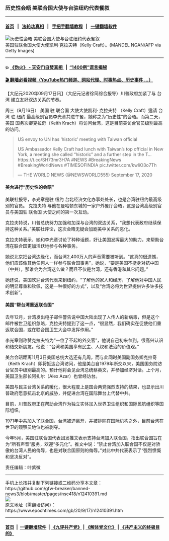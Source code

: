 ### 历史性会晤 美联合国大使与台驻纽约代表餐叙
------------------------

#### [首页](https://github.com/gfw-breaker/banned-news3/blob/master/README.md) &nbsp;&nbsp;|&nbsp;&nbsp; [法轮功真相](https://github.com/begood0513/basic/blob/master/README.md)  &nbsp;&nbsp;|&nbsp;&nbsp; [手把手翻墙教程](https://github.com/gfw-breaker/guides/wiki)  &nbsp;&nbsp;|&nbsp;&nbsp; [一键翻墙软件](https://github.com/gfw-breaker/nogfw/blob/master/README.md)  



<div><img alt="历史性会晤 美联合国大使与台驻纽约代表餐叙" class="attachment-djy_600_400 size-djy_600_400 wp-post-image" src="https://i.epochtimes.com/assets/uploads/2020/09/GettyImages-1186594441-600x400.jpg"/>
<div class="caption">
 美国驻联合国大使大使凯利‧克拉夫特（Kelly Craft）。(MANDEL NGAN/AFP via Getty Images)
</div></div><hr/>

#### 💥 [《伪火》 - 天安门自焚真相 ](http://158.247.195.190:10000/videos/blog/weihuo.html)&nbsp; |&nbsp; [“1400例”谎言揭秘  ](http://158.247.195.190:10000/videos/blog/jiexi1400.html)

#### [ 🎬  翻墙必看视频（YouTube热门频道、网站代理、时事热点、历史事件 ...）](https://github.com/gfw-breaker/links/blob/master/banned.md)

<div><p>
 【大纪元2020年09月17日讯】（大纪元记者徐简综合报导）川普政府加紧了与
 <ok href="https://www.epochtimes.com/gb/tag/%E5%8F%B0%E6%B9%BE.html">
  台湾
 </ok>
 建立友好双边关系的节奏。
</p>
<p>
 周三（9月16日）
 <ok href="https://www.epochtimes.com/gb/tag/%E7%BE%8E%E5%9B%BD.html">
  美国
 </ok>
 驻
 <ok href="https://www.epochtimes.com/gb/tag/%E8%81%94%E5%90%88%E5%9B%BD.html">
  联合国
 </ok>
 大使大使凯利‧
 <ok href="https://www.epochtimes.com/gb/tag/%E5%85%8B%E6%8B%89%E5%A4%AB%E7%89%B9.html">
  克拉夫特
 </ok>
 （Kelly Craft）邀请
 <ok href="https://www.epochtimes.com/gb/tag/%E5%8F%B0%E6%B9%BE.html">
  台湾
 </ok>
 驻
 <ok href="https://www.epochtimes.com/gb/tag/%E7%BA%BD%E7%BA%A6.html">
  纽约
 </ok>
 最高级别官员李光章共进午餐，她称之为“历史性”的会晤。而第二天，
 <ok href="https://www.epochtimes.com/gb/tag/%E7%BE%8E%E5%9B%BD.html">
  美国
 </ok>
 国务次卿克拉奇（Keith Krach）将访问台湾，这是目前美访台官员级别最高的访问。
</p>
<blockquote class="twitter-tweet">
 <p dir="ltr" lang="en">
  US envoy to UN has ‘historic’ meeting with Taiwan official
 </p>
 <p>
  US Ambassador Kelly Craft had lunch with Taiwan’s top official in New York, a meeting she called “historic” and a further step in the T…
  <ok href="https://t.co/SH73mr3H7A">
   https://t.co/SH73mr3H7A
  </ok>
  <ok href="https://twitter.com/hashtag/NEWS?src=hash&amp;ref_src=twsrc%5Etfw">
   #NEWS
  </ok>
  <ok href="https://twitter.com/hashtag/BreakingNews?src=hash&amp;ref_src=twsrc%5Etfw">
   #BreakingNews
  </ok>
  <ok href="https://twitter.com/hashtag/BreakingWorldNews?src=hash&amp;ref_src=twsrc%5Etfw">
   #BreakingWorldNews
  </ok>
  <ok href="https://twitter.com/hashtag/TIMESOFINDIA?src=hash&amp;ref_src=twsrc%5Etfw">
   #TIMESOFINDIA
  </ok>
  <ok href="https://t.co/kwliO3o7Th">
   pic.twitter.com/kwliO3o7Th
  </ok>
 </p>
 <p>
  — THE WORLD NEWS (@NEWSWORLD555)
  <ok href="https://twitter.com/NEWSWORLD555/status/1306470209264390150?ref_src=twsrc%5Etfw">
   September 17, 2020
  </ok>
 </p>
</blockquote>
<p>
</p>
<h4>
 美台进行“历史性的会晤”
</h4>
<p>
 美联社报导，李光章是驻
 <ok href="https://www.epochtimes.com/gb/tag/%E7%BA%BD%E7%BA%A6.html">
  纽约
 </ok>
 台北经济文化办事处处长，也是台湾驻纽约最高级别的官员。
 <ok href="https://www.epochtimes.com/gb/tag/%E5%85%8B%E6%8B%89%E5%A4%AB%E7%89%B9.html">
  克拉夫特
 </ok>
 与他在曼哈顿东城的一家户外餐厅会晤，这是台湾高级别官员与美国驻
 <ok href="https://www.epochtimes.com/gb/tag/%E8%81%94%E5%90%88%E5%9B%BD.html">
  联合国
 </ok>
 大使之间的第一次互动。
</p>
<p>
 克拉夫特说，川普总统努力加强和加深与台湾的双边关系，“我想代表政府继续保持这种关系。”美联社评论，这次会晤无疑会加剧美中关系的恶化。
</p>
<p>
 克拉夫特表示，她和李光章讨论了种种话题，好让美国发挥最大的助力，来帮助台湾在联合国更加活跃地参与各种事务。
</p>
<p>
 她说北京把台湾边缘化，而台湾2,400万人的声音需要被听到。“这真的很遗憾，他们应该像其他任何人一样参与联合国事务”，她说，“要是美国不挺身对抗中国（中共），那谁会为台湾这么做？而且不仅是台湾，还有香港和其它问题。”
</p>
<p>
 她还说，美国欢迎台湾代表来到纽约，“了解他的家人和经历，了解他对中国人民的明显尊重和钦佩，这是一种很好的方式”，以及“台湾必将为世界提供许多许多技术创新”。
</p>
<h4>
 美国“帮台湾重返联合国”
</h4>
<p>
 去年12月，台湾发出电子邮件警告说中国大陆出现了人传人的新病毒，但是这个邮件被世卫组织忽略，克拉夫特提到了这一点，“很显然，我们确实在促使他们重返联合国，或在联合国卫生大会中发挥作用。”
</p>
<p>
 李光章则称赞克拉夫特为“一位了不起的外交官”，他说自己初来乍到，很高兴认识和结交新朋友。他说：“台湾和美国享有民主、人权和法治的价值观。”
</p>
<p>
 美台会晤距离11月3日美国总统大选还有几周，而与此同时美国副国务卿克拉奇（Keith Krach）即将抵达台湾访问，他是美台自1979年断交以来，美国国务院访台官员中级别最高的。预计他将会见台湾总统蔡英文，并参加经济对话。上个月，美国卫生部长阿扎尔（Alex Azar）也曾经访台。
</p>
<p>
 美国与民主台湾关系的暖化，很大程度上是国会两党强烈支持的结果，也显示出川普政府愿意抗击北京的威胁，并促进台湾在国际舞台上代替中共。
</p>
<p>
 目前，川普政府正在帮助台湾作为独立实体加入世界卫生组织和国际民航组织等国际组织。
</p>
<p>
 1971年中共加入了联合国，台湾被迫离开，并被排除在国际机构之外，目前台湾在世卫的观察员地位也被剥夺。
</p>
<p>
 今年5月，美国驻联合国代表团发推文表示支持台湾加入联合国，指出联合国旨在为“所有声音”服务，欢迎“多元化”。推文中说：“禁止台湾加入联合国不仅是对骄傲的台湾人民的侮辱，也是对联合国原则的侮辱。”对此中共代表表示了“强烈愤慨和坚决反对”。
</p>
<p>
 责任编辑：叶紫微
</p>
</div>
<hr/>
手机上长按并复制下列链接或二维码分享本文章：<br/>
https://github.com/gfw-breaker/banned-news3/blob/master/pages/nsc418/n12410391.md <br/>
<a href='https://github.com/gfw-breaker/banned-news3/blob/master/pages/nsc418/n12410391.md'><img src='https://github.com/gfw-breaker/banned-news3/blob/master/pages/nsc418/n12410391.md.png'/></a> <br/>
原文地址（需翻墙访问）：https://www.epochtimes.com/gb/20/9/17/n12410391.htm


------------------------
#### [首页](https://github.com/gfw-breaker/banned-news3/blob/master/README.md) &nbsp;|&nbsp; [一键翻墙软件](https://github.com/gfw-breaker/nogfw/blob/master/README.md) &nbsp;| [《九评共产党》](https://github.com/gfw-breaker/9ping.md/blob/master/README.md#九评之一评共产党是什么) | [《解体党文化》](https://github.com/gfw-breaker/jtdwh.md/blob/master/README.md) | [《共产主义的终极目的》](https://github.com/gfw-breaker/gczydzjmd.md/blob/master/README.md)


<img src='http://gfw-breaker.win/banned-news3/pages/nsc418/n12410391.md' width='0px' height='0px'/>